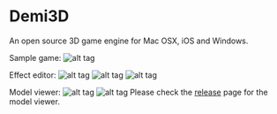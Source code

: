 Demi3D
======

An open source 3D game engine for Mac OSX, iOS and Windows.

Sample game:
![alt tag](https://raw.github.com/wangyanxing/Demi3D/master/screenshots/sample-game.png)

Effect editor:
![alt tag](https://raw.github.com/wangyanxing/Demi3D/master/screenshots/fx-edt-1.png)
![alt tag](https://raw.github.com/wangyanxing/Demi3D/master/screenshots/fx-edt-2.png)
![alt tag](https://raw.github.com/wangyanxing/Demi3D/master/screenshots/fx-edt-3.png)

Model viewer:
![alt tag](https://raw.github.com/wangyanxing/Demi3D/master/screenshots/viewer-1.png)
![alt tag](https://raw.github.com/wangyanxing/Demi3D/master/screenshots/viewer-2.png)
Please check the [release](https://github.com/wangyanxing/Demi3D/releases) page for the model viewer.
